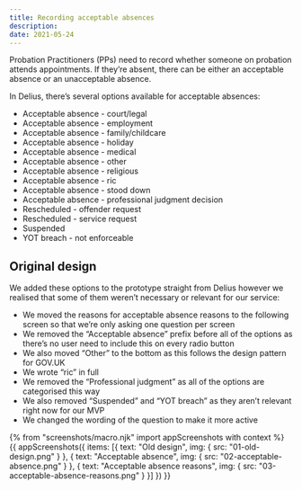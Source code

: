 ```yaml
---
title: Recording acceptable absences
description:
date: 2021-05-24
---
```


Probation Practitioners (PPs) need to record whether someone on probation attends appointments. If they’re absent, there can be either an acceptable absence or an unacceptable absence.

In Delius, there’s several options available for acceptable absences:

- Acceptable absence - court/legal
- Acceptable absence - employment
- Acceptable absence - family/childcare
- Acceptable absence - holiday
- Acceptable absence - medical
- Acceptable absence - other
- Acceptable absence - religious
- Acceptable absence - ric
- Acceptable absence - stood down
- Acceptable absence - professional judgment decision
- Rescheduled - offender request
- Rescheduled - service request
- Suspended
- YOT breach  - not enforceable

## Original design

We added these options to the prototype straight from Delius however we realised that some of them weren’t necessary or relevant for our service:

- We moved the reasons for acceptable absence reasons to the following screen so that we’re only asking one question per screen
- We removed the “Acceptable absence” prefix before all of the options as there’s no user need to include this on every radio button
- We also moved “Other” to the bottom as this follows the design pattern for GOV.UK
- We wrote “ric” in full
- We removed the “Professional judgment” as all of the options are categorised this way
- We also removed “Suspended” and “YOT breach” as they aren’t relevant right now for our MVP
- We changed the wording of the question to make it more active

{% from "screenshots/macro.njk" import appScreenshots with context %}
{{ appScreenshots({
  items: [{
      text: "Old design",
      img: { src: "01-old-design.png" }
    }, {
      text: "Acceptable absence",
      img: { src: "02-acceptable-absence.png" }
    }, {
      text: "Acceptable absence reasons",
      img: { src: "03-acceptable-absence-reasons.png" }
    }]
}) }}
